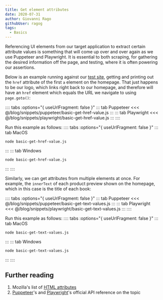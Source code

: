 ```yaml
---
title: Get element attributes
date: 2020-07-31
author: Giovanni Rago
githubUser: ragog
tags: 
  - Basics
---
```


Referencing UI elements from our target application to extract certain attribute values is something that will come up over and over again as we use Puppeteer and Playwright. It is essential to both scraping, for gathering the desired information off the page, and testing, where it is often powering our assertions.

Below is an example running against our [test site](https://danube-store.herokuapp.com), getting and printing out the `href` attribute of the first `a` element on the homepage. That just happens to be our logo, which links right back to our homepage, and therefore will have an `href` element which equals the URL we navigate to using `page.goto()`:

:::: tabs :options="{ useUrlFragment: false }"
::: tab Puppeteer 
<<< @/blog/snippets/puppeteer/basic-get-href-value.js
:::
::: tab Playwright
<<< @/blog/snippets/playwright/basic-get-href-value.js
:::
::::

Run this example as follows:
:::: tabs :options="{ useUrlFragment: false }"
::: tab MacOS
```shell script
node basic-get-href-value.js
```
:::
::: tab Windows
```shell script
node basic-get-href-value.js
```
:::
::::

Similarly, we can get attributes from multiple elements at once. For example, the `innerText` of each product preview shown on the homepage, which in this case is the title of each book:

:::: tabs :options="{ useUrlFragment: false }"
::: tab Puppeteer 
<<< @/blog/snippets/puppeteer/basic-get-text-values.js
:::
::: tab Playwright
<<< @/blog/snippets/playwright/basic-get-text-values.js
:::
::::

Run this example as follows:
:::: tabs :options="{ useUrlFragment: false }"
::: tab MacOS
```shell script
node basic-get-text-values.js
```
:::
::: tab Windows
```shell script
node basic-get-text-values.js
```
:::
::::

## Further reading
1. Mozilla's list of [HTML attributes](https://developer.mozilla.org/en-US/docs/Web/HTML/Attributes)
2. [Puppeteer](https://pptr.dev/#?product=Puppeteer&version=v5.2.1&show=api-pageevalselector-pagefunction-args)'s and [Playwright](https://playwright.dev/#version=v1.2.1&path=docs%2Fapi.md&q=pageevalselector-pagefunction-arg)'s official API reference on the topic